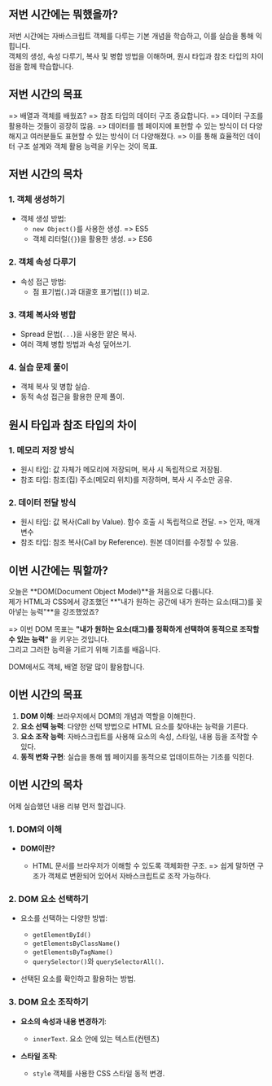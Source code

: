 ## 저번 시간에는 뭐했을까?

저번 시간에는 자바스크립트 객체를 다루는 기본 개념을 학습하고, 이를 실습을 통해 익힙니다.  
객체의 생성, 속성 다루기, 복사 및 병합 방법을 이해하며, 원시 타입과 참조 타입의 차이점을 함께 학습합니다.  

## 저번 시간의 목표

=> 배열과 객체를 배웠죠? => 참조 타입의 데이터 구조 중요합니다.
=> 데이터 구조를 활용하는 것들이 굉장히 많음.
=> 데이터를 웹 페이지에 표현할 수 있는 방식이 더 다양해지고 여러분들도 표현할 수 있는 방식이 더 다양해졌다.
=> 이를 통해 효율적인 데이터 구조 설계와 객체 활용 능력을 키우는 것이 목표.

## 저번 시간의 목차

### 1. 객체 생성하기

- 객체 생성 방법:
  - `new Object()`를 사용한 생성. => ES5
  - 객체 리터럴(`{}`)을 활용한 생성. => ES6

### 2. 객체 속성 다루기

- 속성 접근 방법:
  - 점 표기법(`.`)과 대괄호 표기법(`[]`) 비교.

### 3. 객체 복사와 병합

- Spread 문법(`...`)을 사용한 얕은 복사.
- 여러 객체 병합 방법과 속성 덮어쓰기.

### 4. 실습 문제 풀이

- 객체 복사 및 병합 실습.
- 동적 속성 접근을 활용한 문제 풀이.

## 원시 타입과 참조 타입의 차이

### 1. 메모리 저장 방식

- 원시 타입: 값 자체가 메모리에 저장되며, 복사 시 독립적으로 저장됨.
- 참조 타입: 참조(집) 주소(메모리 위치)를 저장하며, 복사 시 주소만 공유.

### 2. 데이터 전달 방식

- 원시 타입: 값 복사(Call by Value). 함수 호출 시 독립적으로 전달. => 인자, 매개변수
- 참조 타입: 참조 복사(Call by Reference). 원본 데이터를 수정할 수 있음.

## 이번 시간에는 뭐할까?  

오늘은 **DOM(Document Object Model)**을 처음으로 다룹니다.  
제가 HTML과 CSS에서 강조했던 **"내가 원하는 공간에 내가 원하는 요소(태그)를 꽂아넣는 능력"**을 강조했었죠?  

=> 이번 DOM 목표는 
**"내가 원하는 요소(태그)를 정확하게 선택하여 동적으로 조작할 수 있는 능력"**
을 키우는 것입니다.  
그리고 그러한 능력을 기르기 위해 기초를 배웁니다.

DOM에서도 객체, 배열 정말 많이 활용합니다.

## 이번 시간의 목표  

1. **DOM 이해**: 브라우저에서 DOM의 개념과 역할을 이해한다.  
2. **요소 선택 능력**: 다양한 선택 방법으로 HTML 요소를 찾아내는 능력을 기른다.  
3. **요소 조작 능력**: 자바스크립트를 사용해 요소의 속성, 스타일, 내용 등을 조작할 수 있다.  
4. **동적 변화 구현**: 실습을 통해 웹 페이지를 동적으로 업데이트하는 기초를 익힌다.  

## 이번 시간의 목차  

어제 실습했던 내용 리뷰 먼저 할겁니다.

### 1. DOM의 이해  

- **DOM이란?**  

  - HTML 문서를 브라우저가 이해할 수 있도록 객체화한 구조. 
  => 쉽게 말하면 구조가 객체로 변환되어 있어서 자바스크립트로 조작 가능하다.

### 2. DOM 요소 선택하기  

- 요소를 선택하는 다양한 방법:  
  - `getElementById()` 
  - `getElementsByClassName()`  
  - `getElementsByTagName()`  
  - `querySelector()`와 `querySelectorAll()`.  

- 선택된 요소를 확인하고 활용하는 방법.  

### 3. DOM 요소 조작하기  

- **요소의 속성과 내용 변경하기**:  

  - `innerText`.  요소 안에 있는 텍스트(컨텐츠)
  
- **스타일 조작**: 

  - `style` 객체를 사용한 CSS 스타일 동적 변경.  